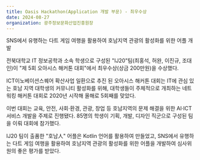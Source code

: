 ```yaml
---
title: Oasis Hackathon(Application 개발 부문) - 최우수상
date: 2024-08-27
organization: 광주정보문화산업진흥원장
---
```

SNS에서 유행하는 다트 게임 여행을 활용하여 호남지역 관광의 활성화를 위한 어플 개발


<!--more-->

전북대학교 IT 정보공학과 소속 학생으로 구성된 "IJ20"팀(최홍석, 허완, 이진규, 조대인)이 "제 5회 오아시스 해커톤 대회"에서 최우수상(상금 200만원)을 수상했다.

ICT이노베이션스퀘어 확산사업 일환으로 추진 된 오아시스 해커톤 대회는 IT에 관심 있는 호남 지역 대학생의 커뮤니티 활성화를 위해, 대학생들이 주체적으로 개최하는 네트워킹 해커톤 대회로 2020년 시작해 올해로 5회째를 맞았다.
 
이번 대회는 교육, 안전, 사회·환경, 관광, 창업 등 호남지역의 문제 해결을 위한 AI·ICT 서비스 개발을 주제로 진행됐다. 85명의 학생이 기획, 개발, 디자인 직군으로 구성된 팀을 이뤄 대회에 참가했다.

IJ20 팀이 출품한 "호남人" 어플은 Kotlin 언어를 활용하여 만들었고, SNS에서 유행하는 다트 게임 여행을 활용하여 호남지역 관광의 활성화를 위한 어플을 개발하여 심사위원의 좋은 평가를 받았다.
